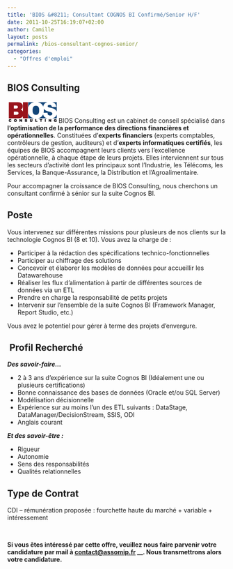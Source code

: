 ```yaml
---
title: 'BIOS &#8211; Consultant COGNOS BI Confirmé/Senior H/F'
date: 2011-10-25T16:19:07+02:00
author: Camille
layout: posts
permalink: /bios-consultant-cognos-senior/
categories:
  - "Offres d'emploi"
---
```

## BIOS Consulting

[<img class="alignleft size-full wp-image-49" title="BIOS Consulting" src="/assets/uploads/2010/09/logo_bios1.png" alt="" width="118" height="50" />](/assets/uploads/2010/09/logo_bios1.png)BIOS Consulting est un cabinet de conseil spécialisé dans **l’optimisation de la performance des directions financières et opérationnelles**. Constituées d’**experts financiers** (experts comptables, contrôleurs de gestion, auditeurs) et d’**experts informatiques certifiés**, les équipes de BIOS accompagnent leurs clients vers l’excellence opérationnelle, à chaque étape de leurs projets. Elles interviennent sur tous les secteurs d’activité dont les principaux sont l’Industrie, les Télécoms, les Services, la Banque-Assurance, la Distribution et l’Agroalimentaire.

Pour accompagner la croissance de BIOS Consulting, nous cherchons un consultant confirmé à sénior sur la suite Cognos BI.

## Poste

Vous intervenez sur différentes missions pour plusieurs de nos clients sur la technologie Cognos BI (8 et 10). Vous avez la charge de :

  * Participer à la rédaction des spécifications technico-fonctionnelles
  * Participer au chiffrage des solutions
  * Concevoir et élaborer les modèles de données pour accueillir les Datawarehouse
  * Réaliser les flux d’alimentation à partir de différentes sources de données via un ETL
  * Prendre en charge la responsabilité de petits projets
  * Intervenir sur l’ensemble de la suite Cognos BI (Framework Manager, Report Studio, etc.)

Vous avez le potentiel pour gérer à terme des projets d’envergure.

##  Profil Recherché

_**Des savoir-faire…**_

  * 2 à 3 ans d’expérience sur la suite Cognos BI (Idéalement une ou plusieurs certifications)
  * Bonne connaissance des bases de données (Oracle et/ou SQL Server)
  * Modélisation décisionnelle
  * Expérience sur au moins l’un des ETL suivants : DataStage, DataManager/DecisionStream, SSIS, ODI
  * Anglais courant

_**Et des savoir-être :**_

  * Rigueur
  * Autonomie
  * Sens des responsabilités
  * Qualités relationnelles

## Type de Contrat

CDI – rémunération proposée : fourchette haute du marché + variable + intéressement

&nbsp;

**Si vous êtes intéressé par cette offre, veuillez nous faire parvenir votre candidature par mail à <contact@assomip.fr> __. Nous transmettrons alors votre candidature.**
